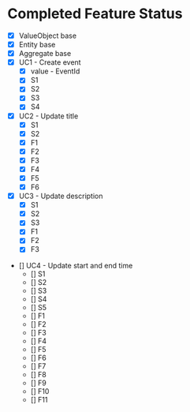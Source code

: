 # Completed Feature Status

* [X] ValueObject base
* [X] Entity base
* [X] Aggregate base
* [X] UC1 - Create event
  * [X] value - EventId
  * [X] S1
  * [X] S2
  * [X] S3
  * [X] S4
* [X] UC2 - Update title
  * [X] S1
  * [X] S2
  * [X] F1
  * [X] F2
  * [X] F3
  * [X] F4
  * [X] F5
  * [X] F6
* [X] UC3 - Update description
  * [X] S1
  * [X] S2
  * [X] S3
  * [X] F1
  * [X] F2
  * [X] F3
* [] UC4 - Update start and end time
  * [] S1
  * [] S2
  * [] S3
  * [] S4
  * [] S5
  * [] F1
  * [] F2
  * [] F3
  * [] F4
  * [] F5
  * [] F6
  * [] F7
  * [] F8
  * [] F9
  * [] F10
  * [] F11